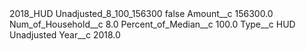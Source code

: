 <?xml version="1.0" encoding="UTF-8"?>
<CustomMetadata xmlns="http://soap.sforce.com/2006/04/metadata" xmlns:xsi="http://www.w3.org/2001/XMLSchema-instance" xmlns:xsd="http://www.w3.org/2001/XMLSchema">
    <label>2018_HUD Unadjusted_8_100_156300</label>
    <protected>false</protected>
    <values>
        <field>Amount__c</field>
        <value xsi:type="xsd:double">156300.0</value>
    </values>
    <values>
        <field>Num_of_Household__c</field>
        <value xsi:type="xsd:double">8.0</value>
    </values>
    <values>
        <field>Percent_of_Median__c</field>
        <value xsi:type="xsd:double">100.0</value>
    </values>
    <values>
        <field>Type__c</field>
        <value xsi:type="xsd:string">HUD Unadjusted</value>
    </values>
    <values>
        <field>Year__c</field>
        <value xsi:type="xsd:double">2018.0</value>
    </values>
</CustomMetadata>

